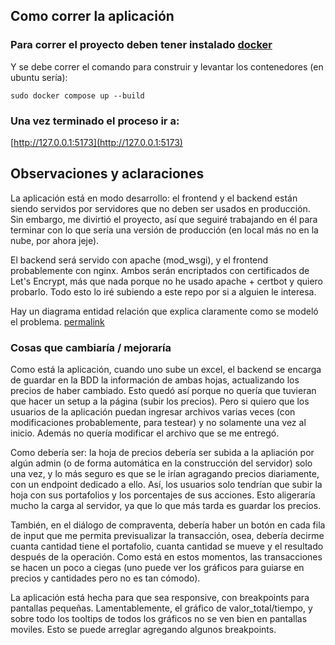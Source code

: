 ## Como correr la aplicación
### Para correr el proyecto deben tener instalado [docker](https://docs.docker.com/engine/)
Y se debe correr el comando para construir y levantar los contenedores (en ubuntu sería):

`sudo docker compose up --build`

### Una vez terminado el proceso ir a:
[http://127.0.0.1:5173](http://127.0.0.1:5173)

## Observaciones y aclaraciones
La aplicación está en modo desarrollo: el frontend y el backend están siendo servidos por servidores que no deben ser usados en producción. Sin embargo, me divirtió el proyecto, así que seguiré trabajando en él para terminar con lo que sería una versión de producción (en local más no en la nube, por ahora jeje).

El backend será servido con apache (mod_wsgi), y el frontend probablemente con nginx. Ambos serán encriptados con certificados de Let's Encrypt, más que nada porque no he usado apache + certbot y quiero probarlo. Todo esto lo iré subiendo a este repo por si a alguien le interesa.

Hay un diagrama entidad relación que explica claramente como se modeló el problema. [permalink](https://github.com/lonxo21/django-activity/blob/1d2e96630e6f9ad07c07866cf495a791a01b92fa/DiagramaER.png)

### Cosas que cambiaría / mejoraría
Como está la aplicación, cuando uno sube un excel, el backend se encarga de guardar en la BDD la información de ambas hojas, actualizando los precios de haber cambiado. Esto quedó así porque no quería que tuvieran que hacer un setup a la página (subir los precios). Pero si quiero que los usuarios de la aplicación puedan ingresar archivos varias veces (con modificaciones probablemente, para testear) y no solamente una vez al inicio. Además no quería modificar el archivo que se me entregó.

Como debería ser: la hoja de precios debería ser subida a la apliación por algún admin (o de forma automática en la construcción del servidor) solo una vez, y lo más seguro es que se le irían agragando precios diariamente, con un endpoint dedicado a ello.
Así, los usuarios solo tendrían que subir la hoja con sus portafolios y los porcentajes de sus acciones. Esto aligeraría mucho la carga al servidor, ya que lo que más tarda es guardar los precios.

También, en el diálogo de compraventa, debería haber un botón en cada fila de input que me permita previsualizar la transacción, osea, debería decirme cuanta cantidad tiene el portafolio, cuanta cantidad se mueve y el resultado después de la operación. Como está en estos momentos, las transacciones se hacen un poco a ciegas (uno puede ver los gráficos para guiarse en precios y cantidades pero no es tan cómodo).

La aplicación está hecha para que sea responsive, con breakpoints para pantallas pequeñas. Lamentablemente, el gráfico de valor_total/tiempo, y sobre todo los tooltips de todos los gráficos no se ven bien en pantallas moviles. Esto se puede arreglar agregando algunos breakpoints.